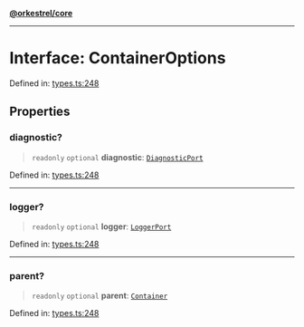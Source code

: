 [**@orkestrel/core**](../index.md)

***

# Interface: ContainerOptions

Defined in: [types.ts:248](https://github.com/orkestrel/core/blob/076093e61b67cd3d4198b173439f047ddbc97abc/src/types.ts#L248)

## Properties

### diagnostic?

> `readonly` `optional` **diagnostic**: [`DiagnosticPort`](DiagnosticPort.md)

Defined in: [types.ts:248](https://github.com/orkestrel/core/blob/076093e61b67cd3d4198b173439f047ddbc97abc/src/types.ts#L248)

***

### logger?

> `readonly` `optional` **logger**: [`LoggerPort`](LoggerPort.md)

Defined in: [types.ts:248](https://github.com/orkestrel/core/blob/076093e61b67cd3d4198b173439f047ddbc97abc/src/types.ts#L248)

***

### parent?

> `readonly` `optional` **parent**: [`Container`](../classes/Container.md)

Defined in: [types.ts:248](https://github.com/orkestrel/core/blob/076093e61b67cd3d4198b173439f047ddbc97abc/src/types.ts#L248)
